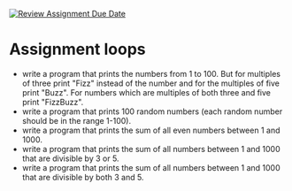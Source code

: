 [![Review Assignment Due Date](https://classroom.github.com/assets/deadline-readme-button-22041afd0340ce965d47ae6ef1cefeee28c7c493a6346c4f15d667ab976d596c.svg)](https://classroom.github.com/a/hLc74rRY)
# Assignment loops

- write a program that prints the numbers from 1 to 100. But for multiples of three print "Fizz" instead of the number and for the multiples of five print "Buzz". For numbers which are multiples of both three and five print "FizzBuzz".
- write a program that prints 100 random numbers (each random number should be in the range 1-100).
- write a program that prints the sum of all even numbers between 1 and 1000.
- write a program that prints the sum of all numbers between 1 and 1000 that are divisible by 3 or 5.
- write a program that prints the sum of all numbers between 1 and 1000 that are divisible by both 3 and 5. 
